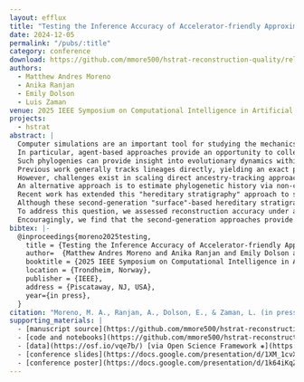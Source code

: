 ```yaml
---
layout: efflux
title: "Testing the Inference Accuracy of Accelerator-friendly Approximate Phylogeny Tracking"
date: 2024-12-05
permalink: "/pubs/:title"
category: conference
download: https://github.com/mmore500/hstrat-reconstruction-quality/releases/download/v1.1.0/2024390545.pdf
authors:
  - Matthew Andres Moreno
  - Anika Ranjan
  - Emily Dolson
  - Luis Zaman
venue: 2025 IEEE Symposium on Computational Intelligence in Artificial Life and Cooperative Intelligent Systems
projects:
  - hstrat
abstract: |
  Computer simulations are an important tool for studying the mechanics of biological evolution.
  In particular, agent-based approaches provide an opportunity to collect high-quality records of ancestry relationships.
  Such phylogenies can provide insight into evolutionary dynamics within these simulations.
  Previous work generally tracks lineages directly, yielding an exact phylogenetic record of evolutionary history.
  However, challenges exist in scaling direct ancestry-tracking approaches to highly-distributed, many-processor evolution *in silico*.
  An alternative approach is to estimate phylogenetic history via non-coding annotations on digital genomes, akin to how bioinformaticians build phylogenies by assessing genetic similarities between organisms.
  Recent work has extended this "hereditary stratigraphy" approach to support powerful hardware accelerator platforms, such as the Cerebras Wafer-Scale Engine.
  Although these second-generation "surface"-based hereditary stratigraphy algorithms have demonstrated order-of-magnitude speedups over first-generation "column"-based algorithms, it remains unknown how they impact the accuracy of reconstructed phylogenies.
  To address this question, we assessed reconstruction accuracy under alternative configurations across a matrix of evolutionary conditions varying in selection pressure, spatial structure, and ecological dynamics.
  Encouragingly, we find that the second-generation approaches provide higher reconstruction quality across most surveyed conditions.
bibtex: |-
  @inproceedings{moreno2025testing,
    title = {Testing the Inference Accuracy of Accelerator-friendly Approximate Phylogeny Tracking},
    author=  {Matthew Andres Moreno and Anika Ranjan and Emily Dolson and Luis Zaman},
    booktitle = {2025 IEEE Symposium on Computational Intelligence in Artificial Life and Cooperative Intelligent Systems},
    location = {Trondheim, Norway},
    publisher = {IEEE},
    address = {Piscataway, NJ, USA},
    year={in press},
  }
citation: "Moreno, M. A., Ranjan, A., Dolson, E., & Zaman, L. (in press). In The 2025 IEEE Symposium on Computational Intelligence in Artificial Life and Cooperative Intelligent Systems. IEEE."
supporting_materials: |
  - [manuscript source](https://github.com/mmore500/hstrat-reconstruction-quality/) [via GitHub <i class="icon-github-1"></i>](https://github.com/)
  - [code and notebooks](https://github.com/mmore500/hstrat-reconstruction-quality/) [via GitHub <i class="icon-github-1"></i>](https://github.com/)
  - [data](https://osf.io/vqe7b/) [via Open Science Framework ❋](https://osf.io)
  - [conference slides](https://docs.google.com/presentation/d/1XM_1cvXs6pVYpKzuTeSV8r_rLwNHncmAg3Jye4AjcjA) [via Google Slides](https://workspace.google.com/products/slides/)
  - [conference poster](https://docs.google.com/presentation/d/1k64iKqZsmsxi7gqmG1uR_9eLlG5M-T-sg5AJ0ras5cY) [via Google Slides](https://workspace.google.com/products/slides/)
---
```

